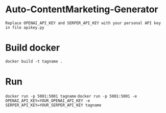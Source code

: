 ﻿# Auto-ContentMarketing-Generator
```Replace OPENAI_API_KEY and SERPER_API_KEY with your personal API key in file apikey.py```
# Build docker
```docker build -t tagname .```
# Run
```docker run -p 5001:5001 tagname```
```docker run -p 5001:5001 -e OPENAI_API_KEY=YOUR_OPENAI_API_KEY -e SERPER_API_KEY=YOUR_SERPER_API_KEY tagname```